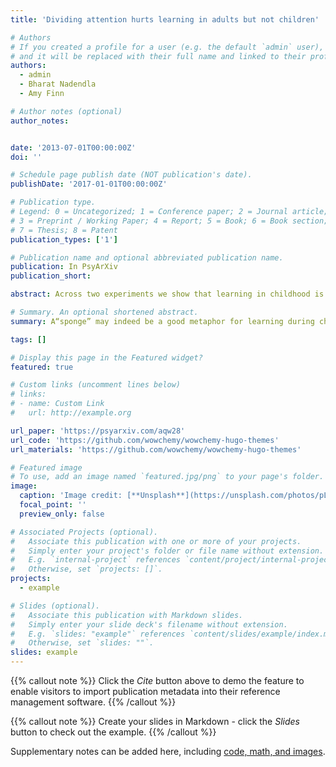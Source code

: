 ```yaml
---
title: 'Dividing attention hurts learning in adults but not children'

# Authors
# If you created a profile for a user (e.g. the default `admin` user), write the username (folder name) here
# and it will be replaced with their full name and linked to their profile.
authors:
  - admin
  - Bharat Nadendla
  - Amy Finn

# Author notes (optional)
author_notes:


date: '2013-07-01T00:00:00Z'
doi: ''

# Schedule page publish date (NOT publication's date).
publishDate: '2017-01-01T00:00:00Z'

# Publication type.
# Legend: 0 = Uncategorized; 1 = Conference paper; 2 = Journal article;
# 3 = Preprint / Working Paper; 4 = Report; 5 = Book; 6 = Book section;
# 7 = Thesis; 8 = Patent
publication_types: ['1']

# Publication name and optional abbreviated publication name.
publication: In PsyArXiv
publication_short:

abstract: Across two experiments we show that learning in childhood is fundamentally different from learning in adulthood. For adults, learning suffers when their attention is divided. For children, remarkably, learning is the same regardless of whether their attention is divided or not. And while children’s learning is expectedly worse than adults’ when attention is undivided, children learn just as well as adults—and sometimes even better—when attention is divided. These results suggest that a “sponge” may indeed be a good metaphor for learning during childhood. Children appear to take things in regardless of whether they are trying to or not. 

# Summary. An optional shortened abstract.
summary: A“sponge” may indeed be a good metaphor for learning during childhood. Unlike adults, who selectively ignore a lot going on around us. Kids take things in regardless of whether they are trying to or not. 

tags: []

# Display this page in the Featured widget?
featured: true

# Custom links (uncomment lines below)
# links:
# - name: Custom Link
#   url: http://example.org

url_paper: 'https://psyarxiv.com/aqw28'
url_code: 'https://github.com/wowchemy/wowchemy-hugo-themes'
url_materials: 'https://github.com/wowchemy/wowchemy-hugo-themes'

# Featured image
# To use, add an image named `featured.jpg/png` to your page's folder.
image:
  caption: 'Image credit: [**Unsplash**](https://unsplash.com/photos/pLCdAaMFLTE)'
  focal_point: ''
  preview_only: false

# Associated Projects (optional).
#   Associate this publication with one or more of your projects.
#   Simply enter your project's folder or file name without extension.
#   E.g. `internal-project` references `content/project/internal-project/index.md`.
#   Otherwise, set `projects: []`.
projects:
  - example

# Slides (optional).
#   Associate this publication with Markdown slides.
#   Simply enter your slide deck's filename without extension.
#   E.g. `slides: "example"` references `content/slides/example/index.md`.
#   Otherwise, set `slides: ""`.
slides: example
---
```


{{% callout note %}}
Click the _Cite_ button above to demo the feature to enable visitors to import publication metadata into their reference management software.
{{% /callout %}}

{{% callout note %}}
Create your slides in Markdown - click the _Slides_ button to check out the example.
{{% /callout %}}

Supplementary notes can be added here, including [code, math, and images](https://wowchemy.com/docs/writing-markdown-latex/).
